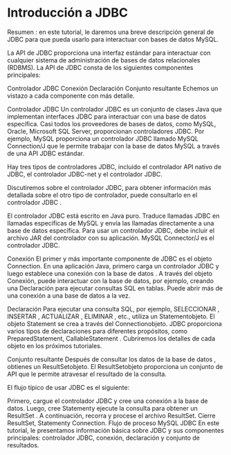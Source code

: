 # Introducción a JDBC

Resumen : en este tutorial, le daremos una breve descripción general de JDBC para que pueda usarlo para interactuar con bases de datos MySQL.

La API de JDBC proporciona una interfaz estándar para interactuar con cualquier sistema de administración de bases de datos relacionales (RDBMS). La API de JDBC consta de los siguientes componentes principales:

Controlador JDBC
Conexión
Declaración
Conjunto resultante
Echemos un vistazo a cada componente con más detalle.

Controlador JDBC
Un controlador JDBC es un conjunto de clases Java que implementan interfaces JDBC para interactuar con una base de datos específica. Casi todos los proveedores de bases de datos, como MySQL, Oracle, Microsoft SQL Server, proporcionan controladores JDBC. Por ejemplo, MySQL proporciona un controlador JDBC llamado MySQL Connection/J que le permite trabajar con la base de datos MySQL a través de una API JDBC estándar.

Hay tres tipos de controladores JDBC, incluido el controlador API nativo de JDBC, el controlador JDBC-net y el controlador JDBC.

Discutiremos sobre el controlador JDBC, para obtener información más detallada sobre el otro tipo de controlador, puede consultarlo en el controlador JDBC .

El controlador JDBC está escrito en Java puro. Traduce llamadas JDBC en llamadas específicas de MySQL y envía las llamadas directamente a una base de datos específica. Para usar un controlador JDBC, debe incluir el archivo JAR del controlador con su aplicación. MySQL Connector/J es el controlador JDBC.

Conexión
El primer y más importante componente de JDBC es el objeto Connection. En una aplicación Java, primero carga un controlador JDBC y luego establece una conexión con la base de datos . A través del objeto Conexión, puede interactuar con la base de datos, por ejemplo, creando una Declaración para ejecutar consultas SQL en tablas. Puede abrir más de una conexión a una base de datos a la vez.

Declaración
Para ejecutar una consulta SQL, por ejemplo, SELECCIONAR , INSERTAR , ACTUALIZAR , ELIMINAR , etc., utiliza un Statementobjeto. El objeto Statement se crea a través del Connectionobjeto. JDBC proporciona varios tipos de declaraciones para diferentes propósitos, como PreparedStatement, CallableStatement . Cubriremos los detalles de cada objeto en los próximos tutoriales.

Conjunto resultante
Después de consultar los datos de la base de datos , obtienes un ResultSetobjeto. El ResultSetobjeto proporciona un conjunto de API que le permite atravesar el resultado de la consulta.

El flujo típico de usar JDBC es el siguiente:

Primero, cargue el controlador JDBC y cree una conexión a la base de datos.
Luego, cree Statementy ejecute la consulta para obtener un ResultSet .
A continuación, recorra y procese el archivo ResultSet.
Cierre ResultSet, Statementy Connection.
Flujo de proceso MySQL JDBC
En este tutorial, le presentamos información básica sobre JDBC y sus componentes principales: controlador JDBC, conexión, declaración y conjunto de resultados.
